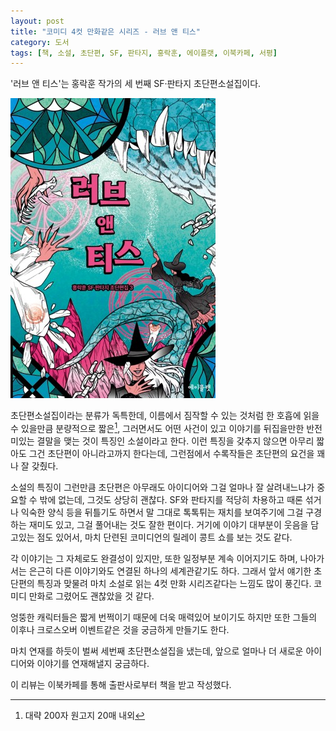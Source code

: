 ```yaml
---
layout: post
title: "코미디 4컷 만화같은 시리즈 - 러브 앤 티스"
category: 도서
tags: [책, 소설, 초단편, SF, 판타지, 홍락훈, 에이플랫, 이북카페, 서평]
---
```


'러브 앤 티스'는
홍락훈 작가의 세 번째 SF·판타지 초단편소설집이다.

![표지](/images/book/love-and-teeth-book.jpg)

초단편소설집이라는 분류가 독특한데,
이름에서 짐작할 수 있는 것처럼
한 호흡에 읽을 수 있을만큼 분량적으로 짧은[^1],
그러면서도 어떤 사건이 있고
이야기를 뒤집을만한 반전미있는 결말을 맺는 것이 특징인 소설이라고 한다.
이런 특징을 갖추지 않으면 아무리 짧아도 그건 초단편이 아니라고까지 한다는데,
그런점에서 수록작들은 초단편의 요건을 꽤나 잘 갖췄다.

[^1]: 대략 200자 원고지 20매 내외

소설의 특징이 그런만큼
초단편은 아무래도 아이디어와 그걸 얼마나 잘 살려내느냐가 중요할 수 밖에 없는데,
그것도 상당히 괜찮다.
SF와 판타지를 적당히 차용하고 때론 섞거나 익숙한 양식 등을 뒤틀기도 하면서
말 그대로 톡톡튀는 재치를 보여주기에 그걸 구경하는 재미도 있고,
그걸 풀어내는 것도 잘한 편이다.
거기에 이야기 대부분이 웃음을 담고있는 점도 있어서,
마치 단련된 코미디언의 릴레이 콩트 쇼를 보는 것도 같다.

각 이야기는 그 자체로도 완결성이 있지만,
또한 일정부분 계속 이어지기도 하며,
나아가서는 은근히 다른 이야기와도 연결된 하나의 세계관같기도 하다.
그래서 앞서 얘기한 초단편의 특징과 맞물려
마치 소설로 읽는 4컷 만화 시리즈같다는 느낌도 많이 풍긴다.
코미디 만화로 그렸어도 괜찮았을 것 같다.

엉뚱한 캐릭터들은 짧게 번쩍이기 때문에 더욱 매력있어 보이기도 하지만
또한 그들의 이후나 크로스오버 이벤트같은 것을 궁금하게 만들기도 한다.

마치 연재를 하듯이 벌써 세번째 초단편소설집을 냈는데,
앞으로 얼마나 더 새로운 아이디어와 이야기를 연재해낼지 궁금하다.



<div class="im im-info">
이 리뷰는 이북카페를 통해 출판사로부터 책을 받고 작성했다.
</div>
